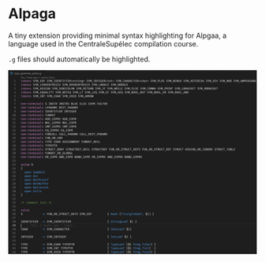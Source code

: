 # Alpaga

A tiny extension providing minimal syntax highlighting for Alpgaa, a language used in the CentraleSupélec compilation course.

`.g` files should automatically be highlighted.

![screenshot](https://github.com/Garfield1002/alpaga-lang/blob/master/media/screenshot.png)
